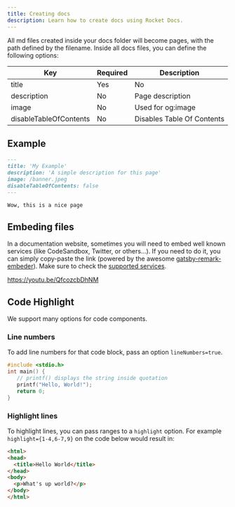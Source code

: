 ```yaml
---
title: Creating docs
description: Learn how to create docs using Rocket Docs.
---
```


All md files created inside your docs folder will become pages, with the path defined by the filename.
Inside all docs files, you can define the following options:

| Key                    | Required | Description                |
| ---------------------- | -------- | -------------------------- |
| title                  | Yes      | No                         |
| description            | No       | Page description           |
| image                  | No       | Used for og:image          |
| disableTableOfContents | No       | Disables Table Of Contents |

## Example

```md
---
title: 'My Example'
description: 'A simple description for this page'
image: /banner.jpeg
disableTableOfContents: false
---

Wow, this is a nice page
```

## Embeding files

In a documentation website, sometimes you will need to embed well known services (like CodeSandbox, Twitter, or others...). If you need to
do it, you can simply copy-paste the link (powered by the awesome [gatsby-remark-embeder](https://www.gatsbyjs.org/packages/gatsby-remark-embedder/)).
Make sure to check the [supported services](https://github.com/MichaelDeBoey/gatsby-remark-embedder#supported-services).

https://youtu.be/QfcozcbDhNM

## Code Highlight

We support many options for code components.

### Line numbers

To add line numbers for that code block, pass an option `lineNumbers=true`.

```C lineNumbers=true
#include <stdio.h>
int main() {
   // printf() displays the string inside quotation
   printf("Hello, World!");
   return 0;
}
```

### Highlight lines

To highlight lines, you can pass ranges to a `highlight` option.
For example `highlight={1-4,6-7,9}` on the code below would result in:

```html highlight={1-4,6-7,9}
<html>
<head>
  <title>Hello World</title>
</head>
<body>
  <p>What's up world?</p>
</body>
</html>
```
